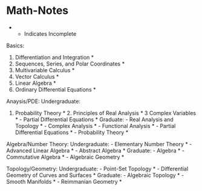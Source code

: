 # Math-Notes

* - Indicates Incomplete


Basics:
1. Differentiation and Integration *
2. Sequences, Series, and Polar Coordinates *
3. Multivariable Calculus *
4. Vector Calculus *
5. Linear Algebra *
6. Ordinary Differential Equations *


Anaysis/PDE:
  Undergraduate:
  1. Probability Theory *
    2. Principles of Real Analysis *
    3 Complex Variables *
    - Partial Differential Equations *
  Graduate:
    - Real Analysis and Topology *
    - Complex Analysis *
    - Functional Analysis *
    - Partial Differential Equations *
    - Probability Theory *


Algebra/Number Theory:
  Undergraduate:
    - Elementary Number Theory *
    - Advanced Linear Algebra *
    - Abstract Algebra *
  Graduate:
    - Algebra *
    - Commutative Algebra *
    - Algebraic Geometry *


Topology/Geometry:
  Undergraduate:
    - Point-Set Topology *
    - Differential Geometry of Curves and Surfaces *
  Graduate:
    - Algebraic Topology *
    - Smooth Manifolds *
    - Reimmanian Geometry *








